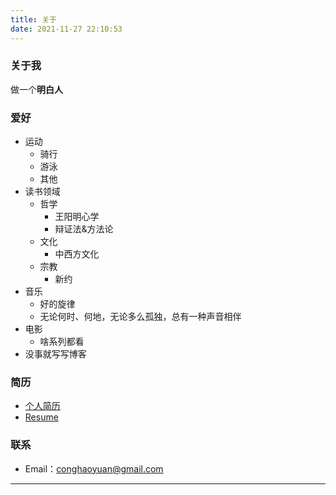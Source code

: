```yaml
---
title: 关于
date: 2021-11-27 22:10:53
---
```



### 关于我

做一个**明白人**

### 爱好

* 运动
    * 骑行
    * 游泳
    * 其他
* 读书领域
    * 哲学
        * 王阳明心学
        * 辩证法&方法论
    * 文化
        * 中西方文化
    * 宗教
        * 新约
* 音乐
    * 好的旋律
    * 无论何时、何地，无论多么孤独，总有一种声音相伴
* 电影
    * 啥系列都看
* 没事就写写博客

### 简历

* [个人简历][3]
* [Resume][4]

### 联系

* Email：conghaoyuan@gmail.com

---

[1]: https://github.com/conghaoyuan "Github"
[2]: https://github.com/yuanconghao/yuanconghao.github.io 
[3]: /resume/
[4]: /resume_en/